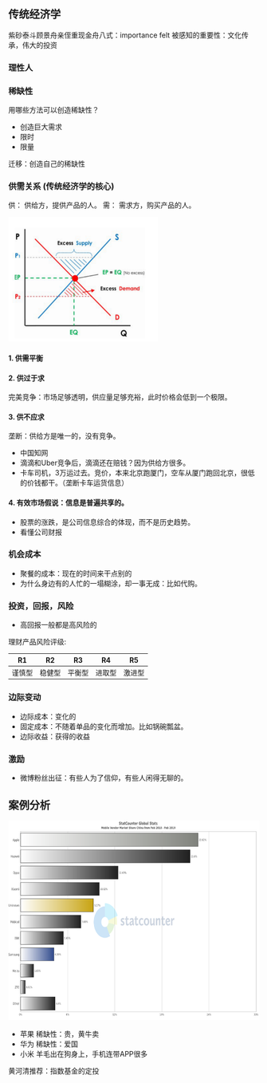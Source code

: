 ## 传统经济学
紫砂泰斗顾景舟亲侄重现金舟八式：importance felt 被感知的重要性：文化传承，伟大的投资

### 理性人


### 稀缺性

用哪些方法可以创造稀缺性？

- 创造巨大需求
- 限时
- 限量

迁移：创造自己的稀缺性

### 供需关系 (传统经济学的核心)

供： 供给方，提供产品的人。
需： 需求方，购买产品的人。

<img src="/supply_demand.png" height="250" width="300">

#### 1. 供需平衡

#### 2. 供过于求

完美竞争：市场足够透明，供应量足够充裕，此时价格会低到一个极限。

#### 3. 供不应求

垄断：供给方是唯一的，没有竞争。
- 中国知网
- 滴滴和Uber竞争后，滴滴还在赔钱？因为供给方很多。
- 卡车司机，3万运过去。竞价，本来北京跑厦门，空车从厦门跑回北京，很低的价钱都干。（垄断卡车运货信息）

#### 4. 有效市场假说：信息是普遍共享的。

- 股票的涨跌，是公司信息综合的体现，而不是历史趋势。
- 看懂公司财报

### 机会成本

- 聚餐的成本：现在的时间来干点别的
- 为什么身边有的人忙的一塌糊涂，却一事无成：比如代购。
 
### 投资，回报，风险

- 高回报一般都是高风险的

理财产品风险评级: 

|R1|R2|R3|R4|R5|
|---|---|---|---|---|
|谨慎型|稳健型|平衡型|进取型|激进型|

### 边际变动

- 边际成本：变化的
- 固定成本：不随着单品的变化而增加。比如锅碗瓢盆。
- 边际收益：获得的收益

### 激励

- 微博粉丝出征：有些人为了信仰，有些人闲得无聊的。

## 案例分析

<img src="/Mobile_Vendon_Market_Share_China.png" height="400" width="600">

- 苹果 稀缺性：贵，黄牛卖
- 华为 稀缺性：爱国
- 小米 羊毛出在狗身上，手机连带APP很多

黄河清推荐：指数基金的定投
